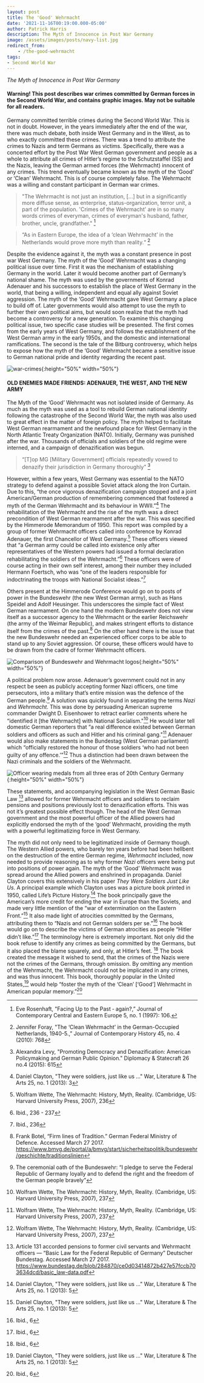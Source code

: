 ```yaml
---
layout: post
title: The 'Good' Wehrmacht
date: '2021-11-16T00:19:00.000-05:00'
author: Patrick Harris
description: The Myth of Innocence in Post War Germany
image: /assets/images/posts/navy-list.jpg
redirect_from:
    - /the-good-wehrmacht
tags:
- Second World War
---
```

*The Myth of Innocence in Post War Germany*
<!--more-->

#### Warning! This post describes war crimes committed by German forces in the Second World War, and contains graphic images. May not be suitable for all readers.

Germany committed terrible crimes during the Second World War. This is not in doubt. However, in the years immediately after the end of the war, there was much debate, both inside West Germany and in the West, as to who exactly committed these crimes. There was a trend to attribute the crimes to Nazis and term Germans as victims. Specifically, there was a concerted effort by the Post War West German government and people as a whole to attribute all crimes of Hitler’s regime to the Schutzstaffel (SS) and the Nazis, leaving the German armed forces (the Wehrmacht) innocent of any crimes. This trend eventually became known as the myth of the ‘Good’ or ‘Clean’ Wehrmacht. This is of course completely false. The Wehrmacht was a willing and constant participant in German war crimes.

> "The Wehrmacht is not just an institution, [...] but in a significantly more diffuse sense, as enterprise, status-organization, terror unit, a part of the population. 'Crimes of the Wehrmacht' are in so many words crimes of everyman, crimes of everyman's husband, father, brother, uncle, grandfather." [^1]

> “As in Eastern Europe, the idea of a ‘clean Wehrmacht’ in the Netherlands would prove more myth than reality.“ [^2]

Despite the evidence against it, the myth was a constant presence in post war West Germany. The myth of the ‘Good’ Wehrmacht was a changing political issue over time. First it was the mechanism of establishing Germany in the world. Later it would become another part of Germany’s national shame. The myth was used by the governments of Konrad Adenauer and his successors to establish the place of West Germany in the world, that being a willing, independent and equal ally against Soviet aggression. The myth of the ‘Good’ Wehrmacht gave West Germany a place to build off of. Later governments would also attempt to use the myth to further their own political aims, but would soon realize that the myth had become a controversy for a new generation. To examine this changing political issue, two specific case studies will be presented. The first comes from the early years of West Germany, and follows the establishment of the West German army in the early 1950s, and the domestic and international ramifications. The second is the tale of the Bitburg controversy, which helps to expose how the myth of the ‘Good’ Wehrmacht became a sensitive issue to German national pride and identity regarding the recent past.

![war-crimes](/assets/images/posts/ww2/war-crimes.png){:height="50%" width="50%"}

#### OLD ENEMIES MADE FRIENDS: ADENAUER, THE WEST, AND THE NEW ARMY

The Myth of the ‘Good’ Wehrmacht was not isolated inside of Germany. As much as the myth was used as a tool to rebuild German national identity following the catastrophe of the Second World War, the myth was also used to great effect in the matter of foreign policy. The myth helped to facilitate West German rearmament and the newfound place for West Germany in the North Atlantic Treaty Organization (NATO). Initially, Germany was punished after the war. Thousands of officials and soldiers of the old regime were interned, and a campaign of denazification was begun.

> “[T]op MG [Military Government] officials repeatedly vowed to denazify their jurisdiction in Germany thoroughly” [^3]

However, within a few years, West Germany was essential to the NATO strategy to defend against a possible Soviet attack along the Iron Curtain. Due to this, “the once vigorous denazification campaign stopped and a joint American/German production of remembering commenced that fostered a myth of the German Wehrmacht and its behaviour in WWII.”[^4] The rehabilitation of the Wehrmacht and the rise of the myth was a direct precondition of West German rearmament after the war. This was specified by the Himmerode Memorandum of 1950. This report was compiled by a group of former Wehrmacht officers called into conference by Konrad Adenauer, the first Chancellor of West Germany.[^5] These officers viewed that “a German army could be called into existence only after representatives of the Western powers had issued a formal declaration rehabilitating the soldiers of the Wehrmacht.”[^6] These officers were of course acting in their own self interest, among their number they included Hermann Foertsch, who was “one of the leaders responsible for indoctrinating the troops with National Socialist ideas.”[^7] 

Others present at the Himmerode Conference would go on to posts of power in the Bundeswehr (the new West German army), such as Hans Speidel and Adolf Heusinger. This underscores the simple fact of West German rearmament. On one hand the modern Bundeswehr does not view itself as a successor agency to the Wehrmacht or the earlier Reichswehr (the army of the Weimar Republic), and makes stringent efforts to distance itself from the crimes of the past.[^8] On the other hand there is the issue that the new Bundeswehr needed an experienced officer corps to be able to stand up to any Soviet aggression. Of course, these officers would have to be drawn from the cadre of former Wehrmacht officers.

![Comparison of Bundeswehr and Wehrmacht logos](/assets/images/posts/ww2/logos.png){:height="50%" width="50%"}

A political problem now arose. Adenauer’s government could not in any respect be seen as publicly accepting former Nazi officers, one time persecutors, into a military that’s entire mission was the defence of the German people.[^9] A solution was quickly found in separating the terms *Nazi* and *Wehrmacht*. This was done by persuading American supreme commander Dwight D. Eisenhower to retract earlier comments where he “identified it [the Wehrmacht] with National Socialism."[^10] He would later tell domestic German reporters that “a real difference existed between German soldiers and officers as such and Hitler and his criminal gang."[^10] Adenauer would also make statements in the Bundestag (West German parliament) which “officially restored the honour of those soldiers ‘who had not been guilty of any offence.’”[^10] Thus a distinction had been drawn between the Nazi criminals and the soldiers of the Wehrmacht. 

![Officer wearing medals from all three eras of 20th Century Germany](/assets/images/posts/ww2/bundeswehr.png){:height="50%" width="50%"}

These statements, and accompanying legislation in the West German Basic Law [^11] allowed for former Wehrmacht officers and soldiers to reclaim pensions and positions previously lost to denazification efforts. This was not it’s greatest possible effect though. The head of the West German government and the most powerful officer of the Allied powers had explicitly endorsed the myth of the ‘good’ Wehrmacht, providing the myth with a powerful legitimatizing force in West Germany. 


The myth did not only need to be legitimatized inside of Germany though. The Western Allied powers, who barely ten years before had been hellbent on the destruction of the entire German regime, *Wehrmacht* included, now needed to provide reasoning as to why former *Nazi* officers were being put into positions of power again. The myth of the ‘Good’ Wehrmacht was spread around the Allied powers and enshrined in propaganda. Daniel Clayton covers this extensively in his paper *They Were Soldiers Just Like Us*. A principal example which Clayton uses was a picture book printed in 1950, called Life’s Picture History.[^12] The book principally gave the American’s more credit for ending the war in Europe than the Soviets, and made very little mention of the “war of extermination on the Eastern Front.”[^12] It also made light of atrocities committed by the Germans, attributing them to “Nazis and not German solders per se.”[^13] The book would go on to describe the victims of German atrocities as people “Hitler didn’t like.”[^13] The terminology here is extremely important. Not only did the book refuse to identify any crimes as being committed by the Germans, but it also placed the blame squarely, and only, at Hitler’s feet. [^13] The book created the message it wished to send, that the crimes of the Nazis were not the crimes of the Germans, through omission. By omitting any mention of the Wehrmacht, the Wehrmacht could not be implicated in any crimes, and was thus innocent. This book, thoroughly popular in the United States,[^12] would help “foster the myth of the ‘Clean’ [‘Good’] Wehrmacht in American popular memory.”[^13]



[^1]: Eve Rosenhaft, "Facing Up to the Past ‐ again?,” Journal of Contemporary Central and Eastern Europe 5, no. 1 (1997): 106.
[^2]: Jennifer Foray, "The ‘Clean Wehrmacht’ in the German-Occupied Netherlands, 1940-5.,” Journal of Contemporary History 45, no. 4 (2010): 768
[^3]: Alexandra Levy, "Promoting Democracy and Denazification: American Policymaking and German Public Opinion." Diplomacy & Statecraft 26 no.4 (2015): 615
[^4]: Daniel Clayton, "They were soldiers, just like us ..." War, Literature & The Arts 25, no. 1 (2013): 3
[^5]: Wolfram Wette,  The Wehrmacht: History, Myth, Reality. (Cambridge, US: Harvard University Press, 2007),  236
[^6]: Ibid., 236 - 237
[^7]: Ibid., 236
[^8]: Frank Botel, “Firm lines of Tradition.” German Federal Ministry of Defence. Accessed March 27 2017. https://www.bmvg.de/portal/a/bmvg/start/sicherheitspolitik/bundeswehr/geschichte/traditionslinien
[^9]: The ceremonial oath of the Bundeswehr: “I pledge to serve the Federal Republic of Germany loyally and to defend the right and the freedom of the German people bravely”
[^10]: Wolfram Wette,  The Wehrmacht: History, Myth, Reality. (Cambridge, US: Harvard University Press, 2007), 237
[^11]: Article 131 accorded pensions to former civil servants and Wehrmacht officers  — “Basic Law for the Federal Republic of Germany” Deutscher Bundestag. Accessed March 27 2017. https://www.bundestag.de/blob/284870/ce0d03414872b427e57fccb703634dcd/basic_law-data.pdf
[^12]: Daniel Clayton, "They were soldiers, just like us ..." War, Literature & The Arts 25, no. 1 (2013): 5
[^13]: Ibid., 6


